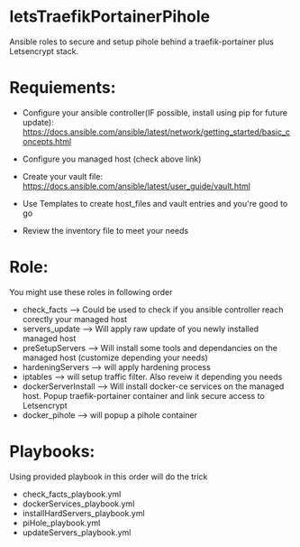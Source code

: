 # letsTraefikPortainerPihole
Ansible roles to secure and setup pihole behind a traefik-portainer plus Letsencrypt stack.

# Requiements:
- Configure your ansible controller(IF possible, install using pip for future update):
https://docs.ansible.com/ansible/latest/network/getting_started/basic_concepts.html

- Configure you managed host (check above link)
- Create your vault file:
https://docs.ansible.com/ansible/latest/user_guide/vault.html
- Use Templates to create host_files and vault entries and you're good to go
- Review the inventory file to meet your needs

# Role:
You might use these roles in following order
- check_facts --> Could be used to check if you ansible controller reach corectly your managed host
- servers_update --> Will apply raw update of you newly installed managed host
- preSetupServers --> Will install some tools and dependancies on the managed host (customize depending your needs)
- hardeningServers --> will apply hardening process
- iptables --> will setup traffic filter. Also reveiw it depending you needs
- dockerServerInstall --> Will install docker-ce services on the managed host. Popup traefik-portainer container and link secure access to Letsencrypt
- docker_pihole --> will popup a pihole container

# Playbooks:
Using provided playbook in this order will do the trick
- check_facts_playbook.yml
- dockerServices_playbook.yml
- installHardServers_playbook.yml
- piHole_playbook.yml
- updateServers_playbook.yml 






